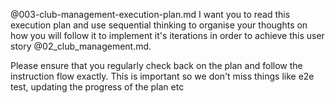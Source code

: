 @003-club-management-execution-plan.md I want you to read this execution plan and use sequential thinking to organise your thoughts on how you will follow it to implement it's iterations in order to achieve this user story @02_club_management.md.

Please ensure that you regularly check back on the plan and follow the instruction flow exactly. This is important so we don't miss things like e2e test, updating the progress of the plan etc
